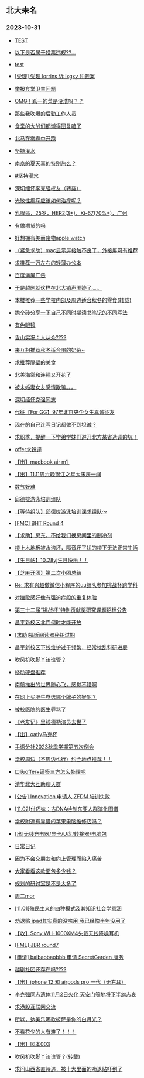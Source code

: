 ## 北大未名 
### 2023-10-31

+ [TEST](https://bbs.pku.edu.cn/v2/post-read.php?bid=7&threadid=18655636)

+ [以下是否属于投票违规??...](https://bbs.pku.edu.cn/v2/post-read.php?bid=751&threadid=18671342)

+ [test](https://bbs.pku.edu.cn/v2/post-read.php?bid=7&threadid=18671420)

+ [[受理] 受理 lorrins 诉 lxgxy 仲裁案](https://bbs.pku.edu.cn/v2/post-read.php?bid=164&threadid=18671027)

+ [举报食堂卫生问题](https://bbs.pku.edu.cn/v2/post-read.php?bid=1431&threadid=18671103)

+ [OMG！跃一的菜是没洗吗？？](https://bbs.pku.edu.cn/v2/post-read.php?bid=138&threadid=18671514)

+ [那些我吹爆的后勤工作人员](https://bbs.pku.edu.cn/v2/post-read.php?bid=1431&threadid=18671487)

+ [食堂的大爷们都懒得回复咱了](https://bbs.pku.edu.cn/v2/post-read.php?bid=138&threadid=18664375)

+ [北马在雾霾中开跑](https://bbs.pku.edu.cn/v2/post-read.php?bid=468&threadid=18670924)

+ [坚持灌水](https://bbs.pku.edu.cn/v2/post-read.php?bid=610&threadid=18670950)

+ [南京的夏天真的特别热么？](https://bbs.pku.edu.cn/v2/post-read.php?bid=451&threadid=18670681)

+ [#坚持灌水](https://bbs.pku.edu.cn/v2/post-read.php?bid=610&threadid=18671316)

+ [深切缅怀李克强校友（转载）](https://bbs.pku.edu.cn/v2/post-read.php?bid=606&threadid=18670901)

+ [光敏性癫痫应该如何治疗呢？](https://bbs.pku.edu.cn/v2/post-read.php?bid=244&threadid=18667671)

+ [乳腺癌，25岁，HER2(3+)，Ki-67(70%+)，广州](https://bbs.pku.edu.cn/v2/post-read.php?bid=244&threadid=18669298)

+ [有做期货的吗](https://bbs.pku.edu.cn/v2/post-read.php?bid=249&threadid=18588226)

+ [好想拥有美丽废物apple watch](https://bbs.pku.edu.cn/v2/post-read.php?bid=488&threadid=18670876)

+ [（紧急求助）mac显示屏接触不良了，外接屏可有推荐](https://bbs.pku.edu.cn/v2/post-read.php?bid=488&threadid=18669654)

+ [求推荐一万左右的轻薄办公本](https://bbs.pku.edu.cn/v2/post-read.php?bid=484&threadid=18671358)

+ [百度满屏广告](https://bbs.pku.edu.cn/v2/post-read.php?bid=35&threadid=18670579)

+ [于是越剧就这样在北大销声匿迹了。。。](https://bbs.pku.edu.cn/v2/post-read.php?bid=378&threadid=15782592)

+ [本楼推荐一些学校内部及周边适合秋冬的零食(转载)](https://bbs.pku.edu.cn/v2/post-read.php?bid=338&threadid=18668381)

+ [抛个砖分享一下自己不同时期读书笔记的不同写法](https://bbs.pku.edu.cn/v2/post-read.php?bid=53&threadid=18666153)

+ [有色眼镜](https://bbs.pku.edu.cn/v2/post-read.php?bid=251&threadid=18668698)

+ [香山实况：人从众????](https://bbs.pku.edu.cn/v2/post-read.php?bid=94&threadid=18671215)

+ [来互相推荐秋冬适合喝的奶茶~](https://bbs.pku.edu.cn/v2/post-read.php?bid=90&threadid=18670561)

+ [求推荐隔壁的美食](https://bbs.pku.edu.cn/v2/post-read.php?bid=90&threadid=18671295)

+ [北美海棠和连翘又开花了](https://bbs.pku.edu.cn/v2/post-read.php?bid=441&threadid=18671107)

+ [被未婚妻女友感情欺骗。。。](https://bbs.pku.edu.cn/v2/post-read.php?bid=36&threadid=18671074)

+ [深切缅怀克强同志](https://bbs.pku.edu.cn/v2/post-read.php?bid=103&threadid=18670084)

+ [代征【For GG】97年北京央企女生真诚征友](https://bbs.pku.edu.cn/v2/post-read.php?bid=167&threadid=18671053)

+ [现在的自己连写日记都做不到坦诚？](https://bbs.pku.edu.cn/v2/post-read.php?bid=361&threadid=18670947)

+ [求职季，提醒一下学弟学妹们避开北方某省选调的坑！](https://bbs.pku.edu.cn/v2/post-read.php?bid=99&threadid=18671340)

+ [offer求锐评](https://bbs.pku.edu.cn/v2/post-read.php?bid=99&threadid=18671570)

+ [【出】macbook air m1 ](https://bbs.pku.edu.cn/v2/post-read.php?bid=71&threadid=18671515)

+ [【出】11.11周六晚锦江之星大床房一间](https://bbs.pku.edu.cn/v2/post-read.php?bid=71&threadid=18671539)

+ [数气好难](https://bbs.pku.edu.cn/v2/post-read.php?bid=643&threadid=18670475)

+ [邱德拔游泳培训组队](https://bbs.pku.edu.cn/v2/post-read.php?bid=136&threadid=18671610)

+ [【等待组队】邱德拔游泳培训课求组队～](https://bbs.pku.edu.cn/v2/post-read.php?bid=136&threadid=18638128)

+ [[FMC] BHT Round 4](https://bbs.pku.edu.cn/v2/post-read.php?bid=519&threadid=18671208)

+ [【求助】房东，不给我们换房间里的制冷剂](https://bbs.pku.edu.cn/v2/post-read.php?bid=301&threadid=18670793)

+ [楼上木地板被水泡坏，隔音坏了扰的楼下无法正常生活](https://bbs.pku.edu.cn/v2/post-read.php?bid=301&threadid=18670993)

+ [【生日帖】10.28yj生日快乐！！](https://bbs.pku.edu.cn/v2/post-read.php?bid=224&threadid=18670509)

+ [【芝麻开团】第二次小团总结](https://bbs.pku.edu.cn/v2/post-read.php?bid=696&threadid=18669493)

+ [Re: 求有兴趣做微信小程序的uu组队参加挑战杯跨学科](https://bbs.pku.edu.cn/v2/post-read.php?bid=454&threadid=18671268)

+ [对挫败感好像有强迫症般的重复体验](https://bbs.pku.edu.cn/v2/post-read.php?bid=690&threadid=18670135)

+ [第三十二届“挑战杯”特别贡献奖研究课题招标公告](https://bbs.pku.edu.cn/v2/post-read.php?bid=454&threadid=18671593)

+ [昌平新校区北门何时才能开放](https://bbs.pku.edu.cn/v2/post-read.php?bid=438&threadid=18671507)

+ [[求助]福昕阅读器秘钥过期](https://bbs.pku.edu.cn/v2/post-read.php?bid=668&threadid=18671537)

+ [昌平新校区下线维护过于频繁，经常扰乱科研进展](https://bbs.pku.edu.cn/v2/post-read.php?bid=668&threadid=18671646)

+ [吹风机吹脚丫该谁管？](https://bbs.pku.edu.cn/v2/post-read.php?bid=438&threadid=18668593)

+ [移动硬盘推荐](https://bbs.pku.edu.cn/v2/post-read.php?bid=484&threadid=18671698)

+ [南航推出的世界随心飞，感觉不错啊](https://bbs.pku.edu.cn/v2/post-read.php?bid=94&threadid=18670726)

+ [在网上买肥牛卷选哪个牌子的好呢？](https://bbs.pku.edu.cn/v2/post-read.php?bid=90&threadid=18670474)

+ [被校医院的医生辱骂了](https://bbs.pku.edu.cn/v2/post-read.php?bid=1431&threadid=18669937)

+ [《老友记》里钱德勒演员去世了](https://bbs.pku.edu.cn/v2/post-read.php?bid=52&threadid=18670902)

+ [【出】oatly马克杯](https://bbs.pku.edu.cn/v2/post-read.php?bid=71&threadid=18671658)

+ [手语分社2023秋季学期第五次例会](https://bbs.pku.edu.cn/v2/post-read.php?bid=696&threadid=18671697)

+ [学校周边（不周边也行）约会地点推荐！！](https://bbs.pku.edu.cn/v2/post-read.php?bid=36&threadid=18653436)

+ [口头offer+逼签三方怎么处理呢](https://bbs.pku.edu.cn/v2/post-read.php?bid=99&threadid=18671508)

+ [清华北大互助聊天群](https://bbs.pku.edu.cn/v2/post-read.php?bid=104&threadid=18556761)

+ [[公告] Innovation 申请人 ZFDM 培训失败](https://bbs.pku.edu.cn/v2/post-read.php?bid=752&threadid=18671751)

+ [[11.02]付巧妹：古DNA绘制东亚人群演化图谱](https://bbs.pku.edu.cn/v2/post-read.php?bid=342&threadid=18671767)

+ [学校附近有靠谱的苹果电脑维修店吗？](https://bbs.pku.edu.cn/v2/post-read.php?bid=488&threadid=18671686)

+ [[出]无线充电器/显卡/U盘/转接器/电脑包](https://bbs.pku.edu.cn/v2/post-read.php?bid=71&threadid=18671429)

+ [日常日记](https://bbs.pku.edu.cn/v2/post-read.php?bid=262&threadid=18354711)

+ [因为不会交朋友和向上管理而陷入痛苦](https://bbs.pku.edu.cn/v2/post-read.php?bid=690&threadid=18664674)

+ [大家看看这款面包多少钱？](https://bbs.pku.edu.cn/v2/post-read.php?bid=1431&threadid=18671764)

+ [规划的研讨室是不是太多了](https://bbs.pku.edu.cn/v2/post-read.php?bid=25&threadid=18669179)

+ [周二mor](https://bbs.pku.edu.cn/v2/post-read.php?bid=468&threadid=18671777)

+ [[11.01]殖民主义的四种模式及其知识社会学意涵](https://bbs.pku.edu.cn/v2/post-read.php?bid=342&threadid=18671763)

+ [劝退贴 ipad其实真的没啥用 我已经快半年没用了](https://bbs.pku.edu.cn/v2/post-read.php?bid=488&threadid=18671036)

+ [【收】Sony WH-1000XM4头戴无线降噪耳机](https://bbs.pku.edu.cn/v2/post-read.php?bid=71&threadid=18671549)

+ [[FML] JBR round7](https://bbs.pku.edu.cn/v2/post-read.php?bid=519&threadid=18671790)

+ [[申请] baibaobaobbb 申请 SecretGarden 版务](https://bbs.pku.edu.cn/v2/post-read.php?bid=751&threadid=18665411)

+ [越剧社团还存在吗????](https://bbs.pku.edu.cn/v2/post-read.php?bid=378&threadid=18671812)

+ [【出】iphone 12 和 airpods pro 一代（无右耳）](https://bbs.pku.edu.cn/v2/post-read.php?bid=71&threadid=18670935)

+ [李克强同志遗体11月2日火化 天安门等地将下半旗志哀](https://bbs.pku.edu.cn/v2/post-read.php?bid=606&threadid=18671833)

+ [求港股互联网交流](https://bbs.pku.edu.cn/v2/post-read.php?bid=249&threadid=18671662)

+ [所以，达美乐哪款披萨是你的白月光？](https://bbs.pku.edu.cn/v2/post-read.php?bid=90&threadid=18671848)

+ [不看花少的人有难了！！！](https://bbs.pku.edu.cn/v2/post-read.php?bid=200&threadid=18670648)

+ [【出】冈本003](https://bbs.pku.edu.cn/v2/post-read.php?bid=71&threadid=18671097)

+ [吹风机吹脚丫该谁管？(转载)](https://bbs.pku.edu.cn/v2/post-read.php?bid=72&threadid=18668593)

+ [求问山西省直待遇，被十大里面的劝退贴吓到了](https://bbs.pku.edu.cn/v2/post-read.php?bid=99&threadid=18671794)

